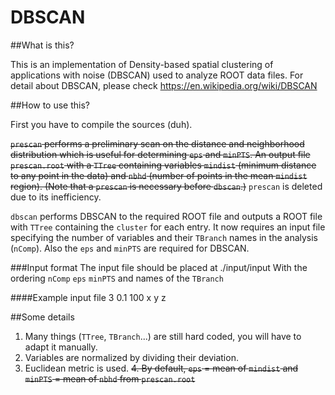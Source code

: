# DBSCAN

##What is this?

This is an implementation of Density-based spatial clustering of applications with noise (DBSCAN) used to analyze ROOT data files.
For detail about DBSCAN, please check https://en.wikipedia.org/wiki/DBSCAN


##How to use this?

First you have to compile the sources (duh).

~~`prescan` performs a preliminary scan on the distance and neighborhood distribution which is useful for determining `eps` 
and `minPTS`. An output file `prescan.root` with a `TTree` containing variables `mindist` (minimum distance to any point 
in the data) and `nbhd` (number of points in the mean `mindist` region). (Note that a `prescan` is necessary before `dbscan`.)~~
`prescan` is deleted due to its inefficiency.

`dbscan` performs DBSCAN to the required ROOT file and outputs a ROOT file with `TTree` containing the `cluster` for each entry. It 
now requires an input file specifying the number of variables and their `TBranch` names in the analysis (`nComp`). Also the 
`eps` and `minPTS` are required for DBSCAN.

###Input format
The input file should be placed at ./input/input
With the ordering `nComp` `eps` `minPTS` and names of the `TBranch`

####Example input file
3
0.1
100
x
y
z

##Some details
1. Many things (`TTree`, `TBranch`...) are still hard coded, you will have to adapt it manually.
2. Variables are normalized by dividing their deviation.
3. Euclidean metric is used.
~~4. By default, `eps` = mean of `mindist` and `minPTS` = mean of `nbhd` from `prescan.root`~~
